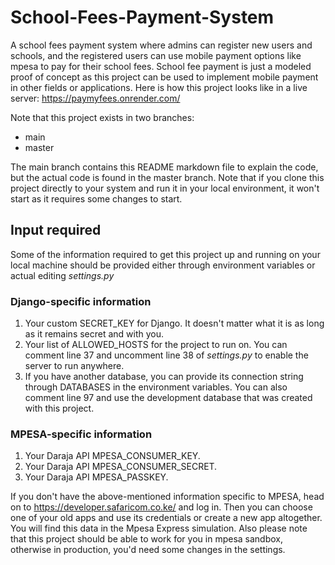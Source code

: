 # School-Fees-Payment-System
A school fees payment system where admins can register new users and schools, and the registered users can use mobile payment options like mpesa to pay for their school fees. School fee payment is just a modeled proof of concept as this project can be used to implement mobile payment in other fields or applications. Here is how this project looks like in a live server: https://paymyfees.onrender.com/

Note that this project exists in two branches:
- main
- master

The main branch contains this README markdown file to explain the code, but the actual code is found in the master branch.
Note that if you clone this project directly to your system and run it in your local environment, it won't start as it requires some changes to start. 

## Input required
Some of the information required to get this project up and running on your local machine should be provided either through environment variables or actual editing *settings.py*

### Django-specific information
1. Your custom SECRET_KEY for Django. It doesn't matter what it is as long as it remains secret and with you.
2. Your list of ALLOWED_HOSTS for the project to run on. You can comment line 37 and uncomment line 38 of *settings.py* to enable the server to run anywhere.
3. If you have another database, you can provide its connection string through DATABASES in the environment variables. You can also comment line 97 and use the development database that was created with this project.

### MPESA-specific information
1. Your Daraja API MPESA_CONSUMER_KEY.
2. Your Daraja API MPESA_CONSUMER_SECRET.
3. Your Daraja API MPESA_PASSKEY.

If you don't have the above-mentioned information specific to MPESA, head on to https://developer.safaricom.co.ke/ and log in. Then you can choose one of your old apps and use its credentials or create a new app altogether. You will find this data in the Mpesa Express simulation. Also please note that this project should be able to work for you in mpesa sandbox, otherwise in production, you'd need some changes in the settings.
